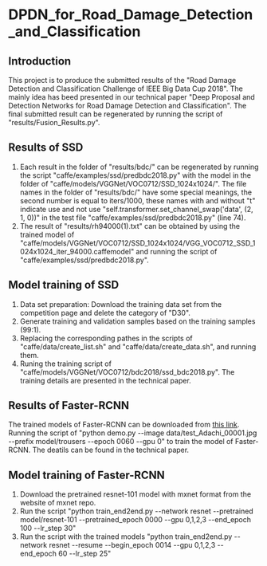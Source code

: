 # DPDN_for_Road_Damage_Detection_and_Classification
## Introduction
This project is to produce the submitted results of the "Road Damage Detection and Classification Challenge of IEEE Big Data Cup 2018". The mainly idea has beed presented in our technical paper "Deep Proposal and Detection Networks for Road Damage Detection and Classification". The final submitted result can be regenerated by running the script of "results/Fusion_Results.py". 

## Results of SSD
1. Each result in the folder of "results/bdc/" can be regenerated by running the script "caffe/examples/ssd/predbdc2018.py" with the model in the folder of "caffe/models/VGGNet/VOC0712/SSD_1024x1024/". The file names in the folder of "results/bdc/" have some special meanings, the second number is equal to iters/1000, these names with and without "t" indicate use and not use "self.transformer.set_channel_swap('data', (2, 1, 0))" in the test file "caffe/examples/ssd/predbdc2018.py" (line 74).
2. The result of "results/rh94000(1).txt" can be obtained by using the trained model of "caffe/models/VGGNet/VOC0712/SSD_1024x1024/VGG_VOC0712_SSD_1024x1024_iter_94000.caffemodel" and running the script of "caffe/examples/ssd/predbdc2018.py".

## Model training of SSD
1. Data set preparation: Download the training data set from the competition page and delete the category of "D30".
2. Generate training and validation samples based on the training samples (99:1).
3. Replacing the corresponding pathes in the scripts of "caffe/data/create_list.sh" and "caffe/data/create_data.sh", and running them.
4. Runing the training script of "caffe/models/VGGNet/VOC0712/bdc2018/ssd_bdc2018.py". The training details are presented in the technical paper.

## Results of Faster-RCNN
The trained models of Faster-RCNN can be downloaded from [this link](http://ml.cs.tsinghua.edu.cn/~shifeng/dpdn.html).
Running the script of "python demo.py --image data/test_Adachi_00001.jpg --prefix model/trousers --epoch 0060 --gpu 0" to train the model of Faster-RCNN. The deatils can be found in the technical paper.

## Model training of Faster-RCNN
1. Download the pretrained resnet-101 model with mxnet format from the website of mxnet repo.
2. Run the script "python train_end2end.py --network resnet --pretrained model/resnet-101 --pretrained_epoch 0000 --gpu 0,1,2,3 --end_epoch 100 --lr_step 30"
3. Run the script with the trained models "python train_end2end.py --network resnet --resume --begin_epoch 0014 --gpu 0,1,2,3 --end_epoch 60 --lr_step 25"
